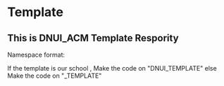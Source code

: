 # Template
## This is DNUI_ACM Template Respority
Namespace format:

If the template is our school , Make the code on "DNUI_TEMPLATE"
else Make the code on "<SCHOOLNAME>_TEMPLATE"
